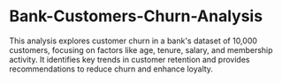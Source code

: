 # Bank-Customers-Churn-Analysis
This analysis explores customer churn in a bank's dataset of 10,000 customers, focusing on factors like age, tenure, salary, and membership activity. It identifies key trends in customer retention and provides recommendations to reduce churn and enhance loyalty.
